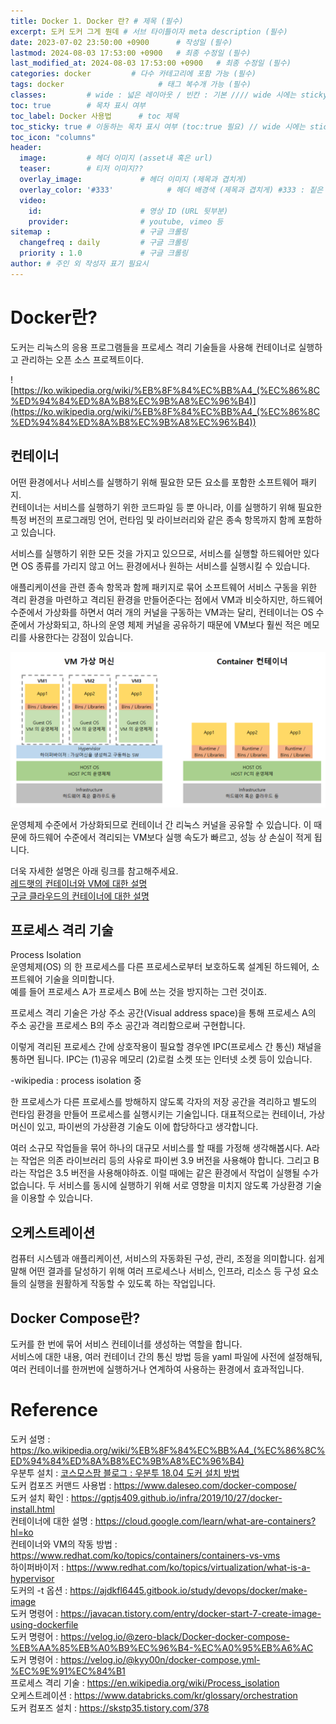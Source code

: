 ```yaml
---
title: Docker 1. Docker 란? # 제목 (필수)
excerpt: 도커 도커 그게 뭔데 # 서브 타이틀이자 meta description (필수)
date: 2023-07-02 23:50:00 +0900      # 작성일 (필수)
lastmod: 2024-08-03 17:53:00 +0900   # 최종 수정일 (필수)
last_modified_at: 2024-08-03 17:53:00 +0900   # 최종 수정일 (필수)
categories: docker         # 다수 카테고리에 포함 가능 (필수)
tags: docker                     # 태그 복수개 가능 (필수)
classes:         # wide : 넓은 레이아웃 / 빈칸 : 기본 //// wide 시에는 sticky toc 불가
toc: true        # 목차 표시 여부
toc_label: Docker 사용법      # toc 제목
toc_sticky: true # 이동하는 목차 표시 여부 (toc:true 필요) // wide 시에는 sticky toc 불가
toc_icon: "columns"
header: 
  image:         # 헤더 이미지 (asset내 혹은 url)
  teaser:        # 티저 이미지??
  overlay_image:             # 헤더 이미지 (제목과 겹치게)
  overlay_color: '#333'            # 헤더 배경색 (제목과 겹치게) #333 : 짙은 회색 (필수)
  video:
    id:                      # 영상 ID (URL 뒷부분)
    provider:                # youtube, vimeo 등
sitemap :                    # 구글 크롤링
  changefreq : daily         # 구글 크롤링
  priority : 1.0             # 구글 크롤링
author: # 주인 외 작성자 표기 필요시
---
```

<!--postNo: 20230702_002-->

# Docker란?  

도커는 리눅스의 응용 프로그램들을 프로세스 격리 기술들을 사용해 컨테이너로 실행하고 관리하는 오픈 소스 프로젝트이다.  

![https://ko.wikipedia.org/wiki/%EB%8F%84%EC%BB%A4_(%EC%86%8C%ED%94%84%ED%8A%B8%EC%9B%A8%EC%96%B4)](https://ko.wikipedia.org/wiki/%EB%8F%84%EC%BB%A4_(%EC%86%8C%ED%94%84%ED%8A%B8%EC%9B%A8%EC%96%B4))  

## 컨테이너  

어떤 환경에서나 서비스를 실행하기 위해 필요한 모든 요소를 포함한 소프트웨어 패키지.   
컨테이너는 서비스를 실행하기 위한 코드파일 등 뿐 아니라, 이를 실행하기 위해 필요한 특정 버전의 프로그래밍 언어, 런타임 및 라이브러리와 같은 종속 항목까지 함께 포함하고 있습니다.  

서비스를 실행하기 위한 모든 것을 가지고 있으므로, 서비스를 실행할 하드웨어만 있다면 OS 종류를 가리지 않고 어느 환경에서나 원하는 서비스를 실행시킬 수 있습니다.  

애플리케이션을 관련 종속 항목과 함께 패키지로 묶어 소프트웨어 서비스 구동을 위한 격리 환경을 마련하고 격리된 환경을 만들어준다는 점에서 VM과 비슷하지만, 하드웨어 수준에서 가상화를 하면서 여러 개의 커널을 구동하는 VM과는 달리, 컨테이너는 OS 수준에서 가상화되고, 하나의 운영 체제 커널을 공유하기 때문에 VM보다 훨씬 적은 메모리를 사용한다는 강점이 있습니다.  

![](/assets/images/20230702_002_001.png)

운영체제 수준에서 가상화되므로 컨테이너 간 리눅스 커널을 공유할 수 있습니다. 이 때문에 하드웨어 수준에서 격리되는 VM보다 실행 속도가 빠르고, 성능 상 손실이 적게 됩니다.


더욱 자세한 설명은 아래 링크를 참고해주세요.  
[레드햇의 컨테이너와 VM에 대한 설명](https://www.redhat.com/ko/topics/containers/containers-vs-vms)  
[구글 클라우드의 컨테이너에 대한 설명](https://cloud.google.com/learn/what-are-containers?hl=ko)



## 프로세스 격리 기술  

Process Isolation  
운영체제(OS) 의 한 프로세스를 다른 프로세스로부터 보호하도록 설계된 하드웨어, 소프트웨어 기술을 의미합니다.  
예를 들어 프로세스 A가 프로세스 B에 쓰는 것을 방지하는 그런 것이죠.  

프로세스 격리 기술은 가상 주소 공간(Visual address space)을 통해 프로세스 A의 주소 공간을 프로세스 B의 주소 공간과 격리함으로써 구현합니다.

이렇게 격리된 프로세스 간에 상호작용이 필요할 경우엔 IPC(프로세스 간 통신) 채널을 통하면 됩니다. IPC는 (1)공유 메모리 (2)로컬 소켓 또는 인터넷 소켓 등이 있습니다.

-wikipedia : process isolation 중

한 프로세스가 다른 프로세스를 방해하지 않도록 각자의 저장 공간을 격리하고 별도의 런타임 환경을 만들어 프로세스를 실행시키는 기술입니다. 대표적으로는 컨테이너, 가상머신이 있고, 파이썬의 가상환경 기술도 이에 합당하다고 생각합니다.  

여러 소규모 작업들을 묶어 하나의 대규모 서비스를 할 때를 가정해 생각해봅시다. A라는 작업은 의존 라이브러리 등의 사유로 파이썬 3.9 버전을 사용해야 합니다. 그리고 B라는 작업은 3.5 버전을 사용해야하죠. 이럴 때에는 같은 환경에서 작업이 실행될 수가 없습니다. 두 서비스를 동시에 실행하기 위해 서로 영향을 미치지 않도록 가상환경 기술을 이용할 수 있습니다.  


## 오케스트레이션

컴퓨터 시스템과 애플리케이션, 서비스의 자동화된 구성, 관리, 조정을 의미합니다. 쉽게 말해 어떤 결과를 달성하기 위해 여러 프로세스나 서비스, 인프라, 리소스 등 구성 요소들의 실행을 원활하게 작동할 수 있도록 하는 작업입니다.  


## Docker Compose란?  

도커를 한 번에 묶어 서비스 컨테이너를 생성하는 역할을 합니다.  
서비스에 대한 내용, 여러 컨테이너 간의 통신 방법 등을 yaml 파일에 사전에 설정해둬, 여러 컨테이너를 한꺼번에 실행하거나 연계하여 사용하는 환경에서 효과적입니다.    




# Reference  

도커 설명 : https://ko.wikipedia.org/wiki/%EB%8F%84%EC%BB%A4_(%EC%86%8C%ED%94%84%ED%8A%B8%EC%9B%A8%EC%96%B4)  
우분투 설치 : [코스모스팜 블로그 : 우분투 18.04 도커 설치 방법](https://blog.cosmosfarm.com/archives/248/%EC%9A%B0%EB%B6%84%ED%88%AC-18-04-%EB%8F%84%EC%BB%A4-docker-%EC%84%A4%EC%B9%98-%EB%B0%A9%EB%B2%95/)  
도커 컴포즈 커맨드 사용법 : https://www.daleseo.com/docker-compose/  
도커 설치 확인 : https://gptjs409.github.io/infra/2019/10/27/docker-install.html  
컨테이너에 대한 설명 : https://cloud.google.com/learn/what-are-containers?hl=ko  
컨테이너와 VM의 작동 방법 : https://www.redhat.com/ko/topics/containers/containers-vs-vms  
하이퍼바이저 : https://www.redhat.com/ko/topics/virtualization/what-is-a-hypervisor  
도커의 -t 옵션 : https://ajdkfl6445.gitbook.io/study/devops/docker/make-image  
도커 명령어 : https://javacan.tistory.com/entry/docker-start-7-create-image-using-dockerfile  
도커 명령어 : https://velog.io/@zero-black/Docker-docker-compose-%EB%AA%85%EB%A0%B9%EC%96%B4-%EC%A0%95%EB%A6%AC  
도커 명령어 : https://velog.io/@kyy00n/docker-compose.yml-%EC%9E%91%EC%84%B1  
프로세스 격리 기술 : https://en.wikipedia.org/wiki/Process_isolation  
오케스트레이션 : https://www.databricks.com/kr/glossary/orchestration  
도커 컴포즈 설치 : https://skstp35.tistory.com/378  